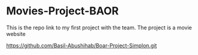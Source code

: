 # Movies-Project-BAOR


This is the repo link to my first project with the team. The project is a movie website

https://github.com/Basil-Abushihab/Boar-Project-Simplon.git